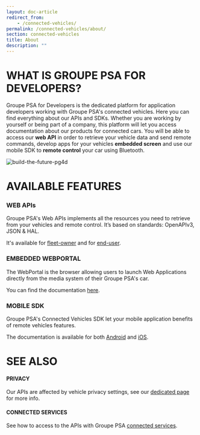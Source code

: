 ```yaml
---
layout: doc-article
redirect_from:
    - /connected-vehicles/
permalink: /connected-vehicles/about/
section: connected-vehicles
title: About
description: ""
---
```


# WHAT IS GROUPE PSA FOR DEVELOPERS?

Groupe PSA for Developers is the dedicated platform for application developers working with Groupe PSA's connected vehicles. Here you can find everything about our APIs and SDKs. Whether you are working by yourself or being part of a company, this platform will let you access documentation about our products for connected cars.
You will be able to access our **web API** in order to retrieve your vehicle data and send remote commands, develop apps for your vehicles **embedded screen** and use our mobile SDK to **remote control** your car using Bluetooth.

![build-the-future-pg4d]({{site.baseurl}}/assets/images/build-the-future-pg4d.jpg)

# AVAILABLE FEATURES

### WEB APIs

Groupe PSA's Web APIs implements all the resources you need to retrieve from your vehicles and remote control. It’s based on standards: OpenAPIv3, JSON & HAL.

It's available for [fleet-owner]({{site.baseurl}}/webapi/b2b/overview/about/) and for [end-user]({{site.baseurl}}/webapi/b2c/overview/about/).

### EMBEDDED WEBPORTAL

The WebPortal is the browser allowing users to launch Web Applications directly from the media system of their Groupe PSA's car. 

You can find the documentation [here]({{site.baseurl}}/webportal/).

### MOBILE SDK

Groupe PSA's Connected Vehicles SDK let your mobile application benefits of remote vehicles features. 

The documentation is available for both [Android]({{site.baseurl}}/mobile-sdk/android/) and [iOS]({{site.baseurl}}/mobile-sdk/ios/).

# SEE ALSO

#### PRIVACY
Our APIs are affected by vehicle privacy settings, see our [dedicated page]({{site.baseurl}}/connected-vehicles/privacy/#article) for more info.

#### CONNECTED SERVICES

See how to access to the APIs with Groupe PSA [connected services]({{site.baseurl}}/connected-vehicles/connected-services).